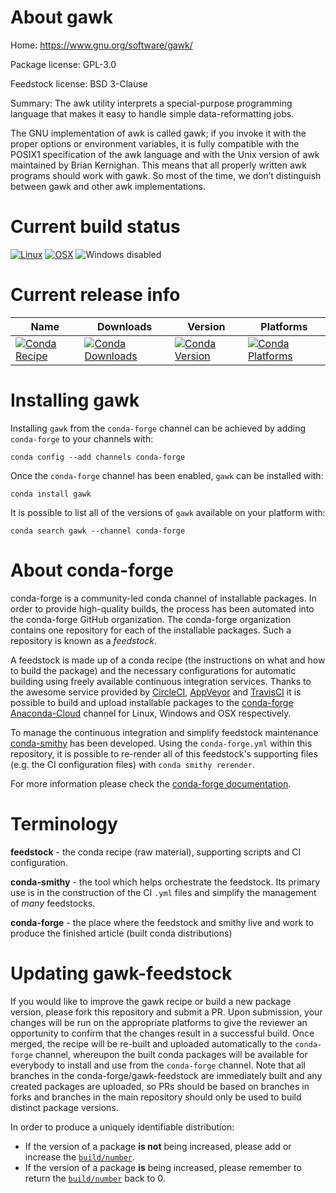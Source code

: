 About gawk
==========

Home: https://www.gnu.org/software/gawk/

Package license: GPL-3.0

Feedstock license: BSD 3-Clause

Summary: The awk utility interprets a special-purpose programming language that
makes it easy to handle simple data-reformatting jobs.


The GNU implementation of awk is called gawk; if you invoke it with the
proper options or environment variables, it is fully compatible with the
POSIX1 specification of the awk language and with the Unix version of awk
maintained by Brian Kernighan. This means that all properly written awk
programs should work with gawk. So most of the time, we don’t distinguish
between gawk and other awk implementations.


Current build status
====================

[![Linux](https://img.shields.io/circleci/project/github/conda-forge/gawk-feedstock/master.svg?label=Linux)](https://circleci.com/gh/conda-forge/gawk-feedstock)
[![OSX](https://img.shields.io/travis/conda-forge/gawk-feedstock/master.svg?label=macOS)](https://travis-ci.org/conda-forge/gawk-feedstock)
![Windows disabled](https://img.shields.io/badge/Windows-disabled-lightgrey.svg)

Current release info
====================

| Name | Downloads | Version | Platforms |
| --- | --- | --- | --- |
| [![Conda Recipe](https://img.shields.io/badge/recipe-gawk-green.svg)](https://anaconda.org/conda-forge/gawk) | [![Conda Downloads](https://img.shields.io/conda/dn/conda-forge/gawk.svg)](https://anaconda.org/conda-forge/gawk) | [![Conda Version](https://img.shields.io/conda/vn/conda-forge/gawk.svg)](https://anaconda.org/conda-forge/gawk) | [![Conda Platforms](https://img.shields.io/conda/pn/conda-forge/gawk.svg)](https://anaconda.org/conda-forge/gawk) |

Installing gawk
===============

Installing `gawk` from the `conda-forge` channel can be achieved by adding `conda-forge` to your channels with:

```
conda config --add channels conda-forge
```

Once the `conda-forge` channel has been enabled, `gawk` can be installed with:

```
conda install gawk
```

It is possible to list all of the versions of `gawk` available on your platform with:

```
conda search gawk --channel conda-forge
```


About conda-forge
=================

conda-forge is a community-led conda channel of installable packages.
In order to provide high-quality builds, the process has been automated into the
conda-forge GitHub organization. The conda-forge organization contains one repository
for each of the installable packages. Such a repository is known as a *feedstock*.

A feedstock is made up of a conda recipe (the instructions on what and how to build
the package) and the necessary configurations for automatic building using freely
available continuous integration services. Thanks to the awesome service provided by
[CircleCI](https://circleci.com/), [AppVeyor](https://www.appveyor.com/)
and [TravisCI](https://travis-ci.org/) it is possible to build and upload installable
packages to the [conda-forge](https://anaconda.org/conda-forge)
[Anaconda-Cloud](https://anaconda.org/) channel for Linux, Windows and OSX respectively.

To manage the continuous integration and simplify feedstock maintenance
[conda-smithy](https://github.com/conda-forge/conda-smithy) has been developed.
Using the ``conda-forge.yml`` within this repository, it is possible to re-render all of
this feedstock's supporting files (e.g. the CI configuration files) with ``conda smithy rerender``.

For more information please check the [conda-forge documentation](https://conda-forge.org/docs/).

Terminology
===========

**feedstock** - the conda recipe (raw material), supporting scripts and CI configuration.

**conda-smithy** - the tool which helps orchestrate the feedstock.
                   Its primary use is in the construction of the CI ``.yml`` files
                   and simplify the management of *many* feedstocks.

**conda-forge** - the place where the feedstock and smithy live and work to
                  produce the finished article (built conda distributions)


Updating gawk-feedstock
=======================

If you would like to improve the gawk recipe or build a new
package version, please fork this repository and submit a PR. Upon submission,
your changes will be run on the appropriate platforms to give the reviewer an
opportunity to confirm that the changes result in a successful build. Once
merged, the recipe will be re-built and uploaded automatically to the
`conda-forge` channel, whereupon the built conda packages will be available for
everybody to install and use from the `conda-forge` channel.
Note that all branches in the conda-forge/gawk-feedstock are
immediately built and any created packages are uploaded, so PRs should be based
on branches in forks and branches in the main repository should only be used to
build distinct package versions.

In order to produce a uniquely identifiable distribution:
 * If the version of a package **is not** being increased, please add or increase
   the [``build/number``](https://conda.io/docs/user-guide/tasks/build-packages/define-metadata.html#build-number-and-string).
 * If the version of a package **is** being increased, please remember to return
   the [``build/number``](https://conda.io/docs/user-guide/tasks/build-packages/define-metadata.html#build-number-and-string)
   back to 0.
